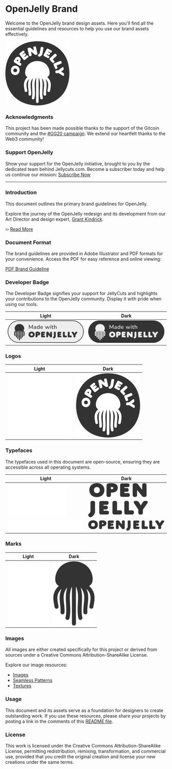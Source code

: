 # OpenJelly Brand

Welcome to the OpenJelly brand design assets. Here you'll find all the essential guidelines and resources to help you use our brand assets effectively.

![OpenJelly Logo](https://raw.githubusercontent.com/OpenJelly/Brand/main/Logo/oj-logo-333.svg)

### Acknowledgments

This project has been made possible thanks to the support of the Gitcoin community and the [#GG20 campaign](https://explorer.gitcoin.co/#/round/42161/27/51). We extend our heartfelt thanks to the Web3 community!

### Support OpenJelly

Show your support for the OpenJelly initiative, brought to you by the dedicated team behind Jellycuts.com. Become a subscriber today and help us continue our mission: [Subscribe Now](https://openjelly.link/support-basic)

---

### Introduction

This document outlines the primary brand guidelines for OpenJelly. 

Explore the journey of the OpenJelly redesign and its development from our Art Director and design expert, [Grant Kindrick](https://github.com/gkindrick).

›› [Read More](https://www.jellycuts.com/2024/07/openjellys-brand-is-born/)

### Document Format

The brand guidelines are provided in Adobe Illustrator and PDF formats for your convenience. Access the PDF for easy reference and online viewing:

[PDF Brand Guideline](https://github.com/OpenJelly/Brand/blob/main/openjelly-brand-guide.pdf?raw=true)

### Developer Badge

The Developer Badge signifies your support for JellyCuts and highlights your contributions to the OpenJelly community. Display it with pride when using our tools.

| Light                                                                                   | Dark                                                                                   |
|-----------------------------------------------------------------------------------------|----------------------------------------------------------------------------------------|
| ![Light Badge](https://github.com/OpenJelly/Brand/blob/main/Miscellaneous/oj-made-with-light.svg?raw=true) | ![Dark Badge](https://github.com/OpenJelly/Brand/blob/main/Miscellaneous/oj-made-with-dark.svg?raw=true) |

### Logos

| Light                                                                                   | Dark                                                                                   |
|-----------------------------------------------------------------------------------------|----------------------------------------------------------------------------------------|
| ![Light Logo](https://raw.githubusercontent.com/OpenJelly/Brand/main/Logo/oj-logo-fff.svg) | ![Dark Logo](https://raw.githubusercontent.com/OpenJelly/Brand/main/Logo/oj-logo-333.svg) |

### Typefaces

The typefaces used in this document are open-source, ensuring they are accessible across all operating systems.

| Light                                                                                   | Dark                                                                                   |
|-----------------------------------------------------------------------------------------|----------------------------------------------------------------------------------------|
| ![Light Logotype](https://raw.githubusercontent.com/OpenJelly/Brand/main/Logotype/oj-logotype-fff.svg) | ![Dark Logotype](https://raw.githubusercontent.com/OpenJelly/Brand/main/Logotype/oj-logotype-333.svg) |
| ![White Horizontal Logotype](https://raw.githubusercontent.com/OpenJelly/Brand/main/Logotype/oj-logotype-horizontal-fff.svg) | ![Dark Horizontal Logotype](https://raw.githubusercontent.com/OpenJelly/Brand/main/Logotype/oj-logotype-horizontal-333.svg) |

### Marks

| Light                                                                                   | Dark                                                                                   |
|-----------------------------------------------------------------------------------------|----------------------------------------------------------------------------------------|
| ![Light Mark](https://raw.githubusercontent.com/OpenJelly/Brand/main/Mark/oj-mark-fff.svg) | ![Dark Mark](https://raw.githubusercontent.com/OpenJelly/Brand/main/Mark/oj-mark-333.svg) |

### Images

All images are either created specifically for this project or derived from sources under a Creative Commons Attribution-ShareAlike License.

Explore our image resources:
- [Images](https://github.com/OpenJelly/Brand/tree/main/Images)
- [Seamless Patterns](https://github.com/OpenJelly/Brand/tree/main/Seamless%20Patterns)
- [Textures](https://github.com/OpenJelly/Brand/tree/main/Textures)

### Usage

This document and its assets serve as a foundation for designers to create outstanding work. If you use these resources, please share your projects by posting a link in the comments of this [README file](https://github.com/OpenJelly/Brand/edit/main/README.md).

### License

This work is licensed under the Creative Commons Attribution-ShareAlike License, permitting redistribution, remixing, transformation, and commercial use, provided that you credit the original creation and license your new creations under the same terms.
